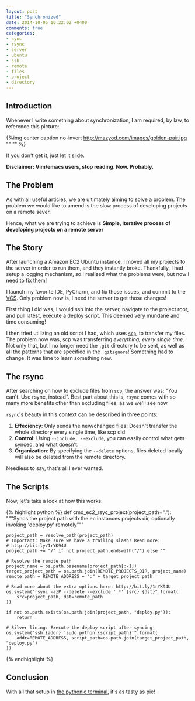 ```yaml
---
layout: post
title: "Synchronized"
date: 2014-10-05 16:22:02 +0400
comments: true
categories: 
- sync
- rsync
- server
- ubuntu
- ssh
- remote
- files
- project
- directory
---
```


## Introduction

Whenever I write something about synchronization, I am required, by law, to reference this picture:

{%img center caption no-invert http://mazyod.com/images/golden-pair.jpg "" "" %}

If you don't get it, just let it slide.

**Disclaimer: Vim/emacs users, stop reading. Now. Probably.**

## The Problem

As with all useful articles, we are ultimately aiming to solve a problem. The problem we would like to amend is the slow process of developing projects on a remote sever. 

Hence, what we are trying to achieve is **Simple, iterative process of developing projects on a remote server**

## The Story

After launching a Amazon EC2 Ubuntu instance, I moved all my projects to the server in order to run them, and they instantly broke. Thankfully, I had setup a logging mechanism, so I realized what the problems were, but now I need to fix them!

I launch my favorite IDE, PyCharm, and fix those issues, and commit to the [VCS](http://en.wikipedia.org/wiki/Revision_control). Only problem now is, I need the server to get those changes!

First thing I did was, I would ssh into the server, navigate to the project root, and pull latest, execute a deploy script. This deemed very mundane and time consuming!

I then tried utilizing an old script I had, which uses [`scp`](https://linuxacademy.com/blog/linux/ssh-and-scp-howto-tips-tricks/), to transfer my files. The problem now was, scp was transferring *everything, every single time*. Not only that, but I no longer need the `.git` directory to be sent, as well as all the patterns that are specified in the `.gitignore`! Something had to change. It was time to learn something new.

## The rsync

After searching on how to exclude files from `scp`, the answer was: "You can't. Use rsync, instead". Best part about this is, `rsync` comes with so many more benefits other than excluding files, as we we'll see now.

`rsync`'s beauty in this context can be described in three points:

1. **Effeciency**: Only sends the new/changed files! Doesn't transfer the whole directory every single time, like scp did.
2. **Control**: Using `--include, --exclude`, you can easily control what gets synced, and what doesn't.
3. **Organization**: By specifying the `--delete` options, files deleted locally will also be deleted from the remote directory.

Needless to say, that's all I ever wanted.

## The Scripts

Now, let's take a look at how this works:

{% highlight python %}
def cmd_ec2_rsyc_project(project_path="."):
    """Syncs the project path with the ec instances projects dir, optionally invoking 'deploy.py' remotely"""

    project_path = resolve_path(project_path)
    # Important: Make sure we have a trailing slash! Read more:
    # http://bit.ly/1rYK94U
    project_path += "/" if not project_path.endswith("/") else ""

    # Resolve the remote path
    project_name = os.path.basename(project_path[:-1])
    target_project_path = os.path.join(REMOTE_PROJECTS_DIR, project_name)
    remote_path = REMOTE_ADDRESS + ":" + target_project_path

    # Read more about the extra options here: http://bit.ly/1rYK94U
    os.system("rsync -azP --delete --exclude '.*' {src} {dst}".format(
        src=project_path, dst=remote_path
    ))

    if not os.path.exists(os.path.join(project_path, "deploy.py")):
        return

    # Silver lining: Execute the deploy script after syncing
    os.system("ssh {addr} 'sudo python {script_path}'".format(
        addr=REMOTE_ADDRESS, script_path=os.path.join(target_project_path, "deploy.py")
    ))
{% endhighlight %}

## Conclusion

With all that setup in [the pythonic terminal](http://mazyod.com/blog/2014/03/18/make-your-terminal-pythonic/), it's as tasty as pie!
